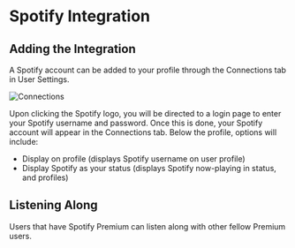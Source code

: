 <!-- TITLE: Spotify Integration -->

# Spotify Integration
## Adding the Integration

A Spotify account can be added to your profile through the Connections tab in User Settings.

<p style="text-align: left;"><img src="https://cats.needs-to-s.top/e96faa.png" alt="Connections" align="middle"></p>

Upon clicking the Spotify logo, you will be directed to a login page to enter your Spotify username and password. Once this is done, your Spotify account will appear in the Connections tab. 
Below the profile, options will include:
* Display on profile (displays Spotify username on user profile)
* Display Spotify as your status (displays Spotify now-playing in status, and profiles)

## Listening Along
Users that have Spotify Premium can listen along with other fellow Premium users. 



